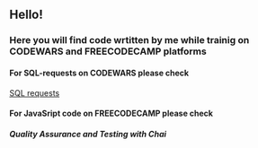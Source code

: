 ## Hello!
### Here you will find code wrtitten by me while trainig on CODEWARS and FREECODECAMP platforms

#### For SQL-requests on CODEWARS please check
[SQL requests](https://github.com/zvyaginamarina/it_incubator/blob/first_branch/SQL_request.txt)

#### For JavaSript code on FREECODECAMP please check

##### **Quality Assurance and Testing with Chai**
[^1]: [Unit tests](https://github.com/zvyaginamarina/it_incubator/blob/main/1_unit-tests.js)

[^2]: [Functional tests](https://github.com/zvyaginamarina/it_incubator/blob/main/2_functional-tests.js)
